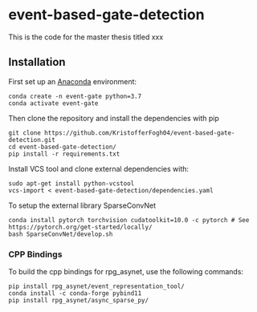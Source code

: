 # event-based-gate-detection

This is the code for the master thesis titled xxx

## Installation
First set up an [Anaconda](https://www.anaconda.com/) environment:

    conda create -n event-gate python=3.7  
    conda activate event-gate

Then clone the repository and install the dependencies with pip

    git clone https://github.com/KristofferFogh04/event-based-gate-detection.git
    cd event-based-gate-detection/
    pip install -r requirements.txt
    
Install VCS tool and clone external dependencies with:

    sudo apt-get install python-vcstool
    vcs-import < event-based-gate-detection/dependencies.yaml

To setup the external library SparseConvNet

    conda install pytorch torchvision cudatoolkit=10.0 -c pytorch # See https://pytorch.org/get-started/locally/
    bash SparseConvNet/develop.sh

### CPP Bindings
To build the cpp bindings for rpg_asynet, use the following commands:

    pip install rpg_asynet/event_representation_tool/
    conda install -c conda-forge pybind11
    pip install rpg_asynet/async_sparse_py/

